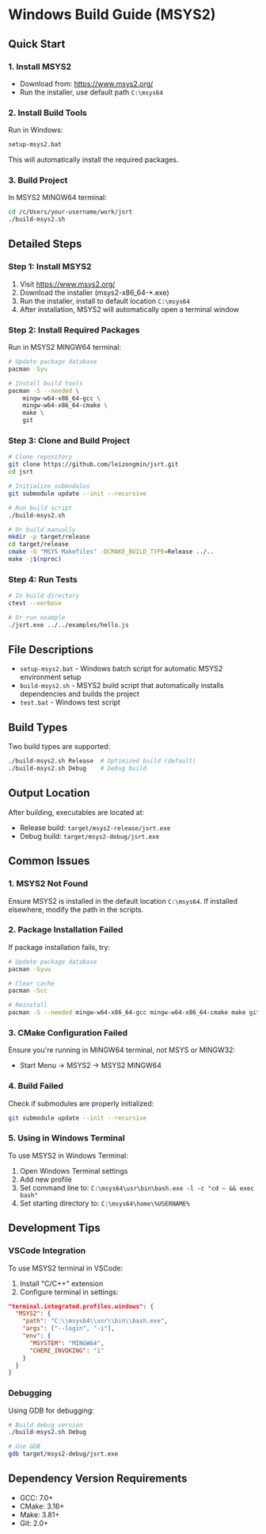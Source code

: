 # Windows Build Guide (MSYS2)

## Quick Start

### 1. Install MSYS2
- Download from: https://www.msys2.org/
- Run the installer, use default path `C:\msys64`

### 2. Install Build Tools
Run in Windows:
```cmd
setup-msys2.bat
```
This will automatically install the required packages.

### 3. Build Project
In MSYS2 MINGW64 terminal:
```bash
cd /c/Users/your-username/work/jsrt
./build-msys2.sh
```

## Detailed Steps

### Step 1: Install MSYS2

1. Visit https://www.msys2.org/
2. Download the installer (msys2-x86_64-*.exe)
3. Run the installer, install to default location `C:\msys64`
4. After installation, MSYS2 will automatically open a terminal window

### Step 2: Install Required Packages

Run in MSYS2 MINGW64 terminal:
```bash
# Update package database
pacman -Syu

# Install build tools
pacman -S --needed \
    mingw-w64-x86_64-gcc \
    mingw-w64-x86_64-cmake \
    make \
    git
```

### Step 3: Clone and Build Project

```bash
# Clone repository
git clone https://github.com/leizongmin/jsrt.git
cd jsrt

# Initialize submodules
git submodule update --init --recursive

# Run build script
./build-msys2.sh

# Or build manually
mkdir -p target/release
cd target/release
cmake -G "MSYS Makefiles" -DCMAKE_BUILD_TYPE=Release ../..
make -j$(nproc)
```

### Step 4: Run Tests

```bash
# In build directory
ctest --verbose

# Or run example
./jsrt.exe ../../examples/hello.js
```

## File Descriptions

- `setup-msys2.bat` - Windows batch script for automatic MSYS2 environment setup
- `build-msys2.sh` - MSYS2 build script that automatically installs dependencies and builds the project
- `test.bat` - Windows test script

## Build Types

Two build types are supported:
```bash
./build-msys2.sh Release  # Optimized build (default)
./build-msys2.sh Debug    # Debug build
```

## Output Location

After building, executables are located at:
- Release build: `target/msys2-release/jsrt.exe`
- Debug build: `target/msys2-debug/jsrt.exe`

## Common Issues

### 1. MSYS2 Not Found
Ensure MSYS2 is installed in the default location `C:\msys64`. If installed elsewhere, modify the path in the scripts.

### 2. Package Installation Failed
If package installation fails, try:
```bash
# Update package database
pacman -Syuu

# Clear cache
pacman -Scc

# Reinstall
pacman -S --needed mingw-w64-x86_64-gcc mingw-w64-x86_64-cmake make git
```

### 3. CMake Configuration Failed
Ensure you're running in MINGW64 terminal, not MSYS or MINGW32:
- Start Menu → MSYS2 → MSYS2 MINGW64

### 4. Build Failed
Check if submodules are properly initialized:
```bash
git submodule update --init --recursive
```

### 5. Using in Windows Terminal
To use MSYS2 in Windows Terminal:
1. Open Windows Terminal settings
2. Add new profile
3. Set command line to: `C:\msys64\usr\bin\bash.exe -l -c "cd ~ && exec bash"`
4. Set starting directory to: `C:\msys64\home\%USERNAME%`

## Development Tips

### VSCode Integration
To use MSYS2 terminal in VSCode:
1. Install "C/C++" extension
2. Configure terminal in settings:
```json
"terminal.integrated.profiles.windows": {
  "MSYS2": {
    "path": "C:\\msys64\\usr\\bin\\bash.exe",
    "args": ["--login", "-i"],
    "env": {
      "MSYSTEM": "MINGW64",
      "CHERE_INVOKING": "1"
    }
  }
}
```

### Debugging
Using GDB for debugging:
```bash
# Build debug version
./build-msys2.sh Debug

# Use GDB
gdb target/msys2-debug/jsrt.exe
```

## Dependency Version Requirements

- GCC: 7.0+
- CMake: 3.16+
- Make: 3.81+
- Git: 2.0+